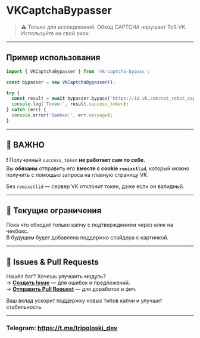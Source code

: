 # VKCaptchaBypasser

> ⚠️ Только для исследований. Обход CAPTCHA нарушает ToS VK. Используйте на свой риск.

---

## Пример использования

```ts
import { VKCaptchaBypasser } from 'vk-captcha-bypass';

const bypasser = new VKCaptchaBypasser();

try {
  const result = await bypasser.bypass('https://id.vk.com/not_robot_captcha?...');
  console.log('Токен:', result.success_token);
} catch (err) {
  console.error('Ошибка:', err.message);
}
```

---

## 🔑 ВАЖНО

❗ Полученный `success_token` **не работает сам по себе**.  
Вы **обязаны** отправить его **вместе с cookie `remixstlid`**, который можно получить с помощью запроса на главную страницу VK.

Без `remixstlid` — сервер VK отклонит токен, даже если он валидный.

---

## 🚧 Текущие ограничения

Пока что обходит только капчу с подтверждением через клик на чекбокс.  
В будущем будет добавлена поддержка слайдера с картинкой.

---

## 💬 Issues & Pull Requests

Нашёл баг? Хочешь улучшить модуль?  
→ [**Создать Issue**](https://github.com/tripoloski-it/vk-captcha-bypass/issues) — для ошибок и предложений.  
→ [**Отправить Pull Request**](https://github.com/tripoloski-it/vk-captcha-bypass/pulls) — для доработок и фич.

Ваш вклад ускорит поддержку новых типов капчи и улучшит стабильность.

---

### Telegram: https://t.me/tripoloski_dev